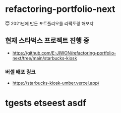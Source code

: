 # refactoring-portfolio-next

😇 2021년에 만든 포트폴리오를 리팩토링 해보쟈

## 현재 스타벅스 프로젝트 진행 중
- https://github.com/E-JIWON/refactoring-portfolio-next/tree/main/starbucks-kiosk

### 버셀 배포 링크
- https://starbucks-kiosk-umber.vercel.app/

# tgests etseest asdf